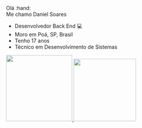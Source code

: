<div>
  Olá :hand: <br>
  Me chamo Daniel Soares
  
  * Desenvolvedor Back End :computer:
  * Moro em Poá, SP,  Brasil
  * Tenho 17 anos
  * Técnico em Desenvolvimento de Sistemas  
</div>

<div>
  <a href="https://github.com/Daniel2019">
  <img height="180em" src="https://github-readme-stats.vercel.app/api?username=daniel2019&show_icons=true&theme=dark&include_all_commits=true&count_private=true"/>
  <img height="170em" src="https://github-readme-stats.vercel.app/api/top-langs/?username=daniel2019&layout=compact&langs_count=7&theme=dark"/>
</div>
